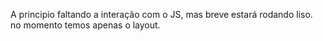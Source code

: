 A principio faltando a interação com o JS, mas breve estará rodando liso. no momento temos apenas o layout.
